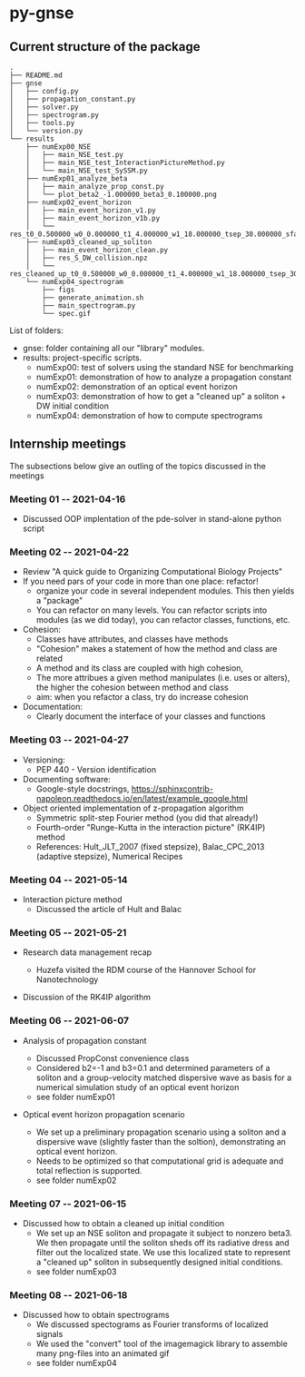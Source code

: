 # py-gnse


##  Current structure of the package

```
.
├── README.md
├── gnse
│   ├── config.py
│   ├── propagation_constant.py
│   ├── solver.py
│   ├── spectrogram.py
│   ├── tools.py
│   └── version.py
└── results
    ├── numExp00_NSE
    │   ├── main_NSE_test.py
    │   ├── main_NSE_test_InteractionPictureMethod.py
    │   └── main_NSE_test_SySSM.py
    ├── numExp01_analyze_beta
    │   ├── main_analyze_prop_const.py
    │   └── plot_beta2_-1.000000_beta3_0.100000.png
    ├── numExp02_event_horizon
    │   ├── main_event_horizon_v1.py
    │   ├── main_event_horizon_v1b.py
    │   └── res_t0_0.500000_w0_0.000000_t1_4.000000_w1_18.000000_tsep_30.000000_sfac_0.050000.png
    ├── numExp03_cleaned_up_soliton
    │   ├── main_event_horizon_clean.py
    │   ├── res_S_DW_collision.npz
    │   └── res_cleaned_up_t0_0.500000_w0_0.000000_t1_4.000000_w1_18.000000_tsep_30.000000_sfac_0.050000.png
    └── numExp04_spectrogram
        ├── figs
        ├── generate_animation.sh
        ├── main_spectrogram.py
        └── spec.gif
```

List of folders:
* gnse: folder containing all our "library" modules. 
* results: project-specific scripts.
  - numExp00: test of solvers using the standard NSE for benchmarking
  - numExp01: demonstration of how to analyze a propagation constant
  - numExp02: demonstration of an optical event horizon 
  - numExp03: demonstration of how to get a "cleaned up" a soliton + DW initial condition
  - numExp04: demonstration of how to compute spectrograms


## Internship meetings

The subsections below give an outling of the topics discussed in the
meetings


### Meeting 01 -- 2021-04-16

* Discussed OOP implentation of the pde-solver in stand-alone python script


### Meeting 02 -- 2021-04-22

* Review "A quick guide to Organizing Computational Biology Projects"
* If you need pars of your code in more than one place: refactor! 
  - organize your code in several independent modules. This then yields a
    "package"
  - You can refactor on many levels. You can refactor scripts into modules (as
    we did today), you can refactor classes, functions, etc.
* Cohesion: 
  - Classes have attributes, and classes have methods
  - "Cohesion" makes a statement of how the method and class are related
  - A method and its class are coupled with high cohesion, 
  - The more attribues a given method manipulates (i.e. uses or alters), the
    higher the cohesion between method and class 
  - aim: when you refactor a class, try do increase cohesion
* Documentation:
  - Clearly document the interface of your classes and functions


### Meeting 03 -- 2021-04-27 

* Versioning:
  - PEP 440 - Version identification
* Documenting software: 
  - Google-style docstrings, https://sphinxcontrib-napoleon.readthedocs.io/en/latest/example_google.html
* Object oriented implementation of z-propagation algorithm
  - Symmetric split-step Fourier method (you did that already!)
  - Fourth-order "Runge-Kutta in the interaction picture" (RK4IP) method
  - References: Hult_JLT_2007 (fixed stepsize), Balac_CPC_2013 (adaptive stepsize), Numerical Recipes


### Meeting 04 -- 2021-05-14

* Interaction picture method
  - Discussed the article of Hult and Balac


### Meeting 05 -- 2021-05-21

* Research data management recap 
  - Huzefa visited the RDM course of the Hannover School for Nanotechnology

* Discussion of the RK4IP algorithm


### Meeting 06 -- 2021-06-07

* Analysis of propagation constant
  - Discussed PropConst convenience class
  - Considered b2=-1 and b3=0.1 and determined parameters of a soliton and 
    a group-velocity matched dispersive wave as basis for a numerical 
    simulation study of an optical event horizon
  - see folder numExp01

* Optical event horizon propagation scenario
  - We set up a preliminary propagation scenario using a soliton and a 
    dispersive wave (slightly faster than the soltion), demonstrating
    an optical event horizon.
  - Needs to be optimized so that computational grid is adequate and 
    total reflection is supported.
  - see folder numExp02


### Meeting 07 -- 2021-06-15

* Discussed how to obtain a cleaned up initial condition 
  - We set up an NSE soliton and propagate it subject to nonzero beta3. We then
    propagate until the soliton sheds off its radiative dress and filter out
    the localized state. We use this localized state to represent a "cleaned
    up" soliton in subsequently designed initial conditions.
  - see folder numExp03


### Meeting 08 -- 2021-06-18

* Discussed how to obtain spectrograms
  - We discussed spectograms as Fourier transforms of localized signals
  - We used the "convert" tool of the imagemagick library to assemble
    many png-files into an animated gif
  - see folder numExp04


